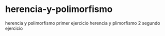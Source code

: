 # herencia-y-polimorfismo

herencia y polimorfismo primer ejercicio
herencia y plimorfismo 2 segundo ejercicio
